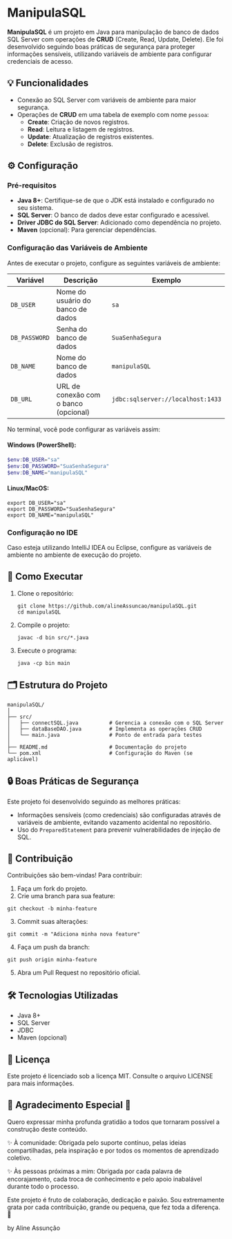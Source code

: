 # ManipulaSQL

**ManipulaSQL** é um projeto em Java para manipulação de banco de dados SQL Server com operações de **CRUD** (Create, Read, Update, Delete). Ele foi desenvolvido seguindo boas práticas de segurança para proteger informações sensíveis, utilizando variáveis de ambiente para configurar credenciais de acesso.

## 💡 Funcionalidades

- Conexão ao SQL Server com variáveis de ambiente para maior segurança.
- Operações de **CRUD** em uma tabela de exemplo  com nome `pessoa`:
  - **Create**: Criação de novos registros.
  - **Read**: Leitura e listagem de registros.
  - **Update**: Atualização de registros existentes.
  - **Delete**: Exclusão de registros.

## ⚙️ Configuração

### Pré-requisitos

- **Java 8+**: Certifique-se de que o JDK está instalado e configurado no seu sistema.
- **SQL Server**: O banco de dados deve estar configurado e acessível.
- **Driver JDBC do SQL Server**: Adicionado como dependência no projeto.
- **Maven** (opcional): Para gerenciar dependências.

### Configuração das Variáveis de Ambiente

Antes de executar o projeto, configure as seguintes variáveis de ambiente:

| Variável         | Descrição                                | Exemplo              |
|-------------------|------------------------------------------|----------------------|
| `DB_USER`         | Nome do usuário do banco de dados        | `sa`                |
| `DB_PASSWORD`     | Senha do banco de dados                 | `SuaSenhaSegura`    |
| `DB_NAME`         | Nome do banco de dados                  | `manipulaSQL`       |
| `DB_URL`          | URL de conexão com o banco (opcional)   | `jdbc:sqlserver://localhost:1433` |

No terminal, você pode configurar as variáveis assim:

#### Windows (PowerShell):
```powershell
$env:DB_USER="sa"
$env:DB_PASSWORD="SuaSenhaSegura"
$env:DB_NAME="manipulaSQL"
```

#### Linux/MacOS:
```
export DB_USER="sa"
export DB_PASSWORD="SuaSenhaSegura"
export DB_NAME="manipulaSQL"
```

### Configuração no IDE

Caso esteja utilizando IntelliJ IDEA ou Eclipse, configure as variáveis de ambiente no ambiente de execução do projeto.

## 🚀 Como Executar
1. Clone o repositório:
   ```
   git clone https://github.com/alineAssuncao/manipulaSQL.git
   cd manipulaSQL
   ```
2. Compile o projeto:
   ```
   javac -d bin src/*.java
   ```
3. Execute o programa:
   ```
   java -cp bin main
   ```

## 🗂️ Estrutura do Projeto
```
manipulaSQL/
│
├── src/
│   ├── connectSQL.java          # Gerencia a conexão com o SQL Server
│   ├── dataBaseDAO.java         # Implementa as operações CRUD
│   └── main.java                # Ponto de entrada para testes
│
├── README.md                    # Documentação do projeto
└── pom.xml                      # Configuração do Maven (se aplicável)
```

## 🔒 Boas Práticas de Segurança
Este projeto foi desenvolvido seguindo as melhores práticas:
- Informações sensíveis (como credenciais) são configuradas através de variáveis de ambiente, evitando vazamento acidental no repositório.
- Uso do `PreparedStatement` para prevenir vulnerabilidades de injeção de SQL.

## 🤝 Contribuição
Contribuições são bem-vindas! Para contribuir:
1. Faça um fork do projeto.
2. Crie uma branch para sua feature:
```
git checkout -b minha-feature
```
3. Commit suas alterações:
```
git commit -m "Adiciona minha nova feature"
```
4. Faça um push da branch:
```
git push origin minha-feature
```
5. Abra um Pull Request no repositório oficial.

## 🛠️ Tecnologias Utilizadas
- Java 8+
- SQL Server
- JDBC
- Maven (opcional)

## 📜 Licença
Este projeto é licenciado sob a licença MIT. Consulte o arquivo LICENSE para mais informações.

## 🌟 Agradecimento Especial 🌟
Quero expressar minha profunda gratidão a todos que tornaram possível a construção deste conteúdo.

✨ À comunidade: Obrigada pelo suporte contínuo, pelas ideias compartilhadas, pela inspiração e por todos os momentos de aprendizado coletivo.

✨ Às pessoas próximas a mim: Obrigada por cada palavra de encorajamento, cada troca de conhecimento e pelo apoio inabalável durante todo o processo.

Este projeto é fruto de colaboração, dedicação e paixão. Sou extremamente grata por cada contribuição, grande ou pequena, que fez toda a diferença. 🌻

by Aline Assunção










